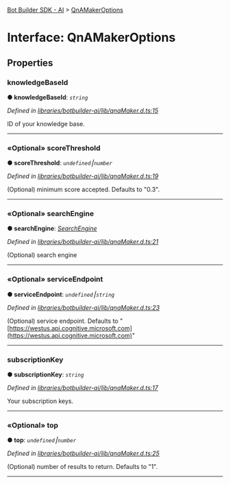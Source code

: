 [Bot Builder SDK - AI](../README.md) > [QnAMakerOptions](../interfaces/botbuilder_ai.qnamakeroptions.md)



# Interface: QnAMakerOptions


## Properties
<a id="knowledgebaseid"></a>

###  knowledgeBaseId

**●  knowledgeBaseId**:  *`string`* 

*Defined in [libraries/botbuilder-ai/lib/qnaMaker.d.ts:15](https://github.com/Microsoft/botbuilder-js/blob/13506b4/libraries/botbuilder-ai/lib/qnaMaker.d.ts#L15)*



ID of your knowledge base.




___

<a id="scorethreshold"></a>

### «Optional» scoreThreshold

**●  scoreThreshold**:  *`undefined`⎮`number`* 

*Defined in [libraries/botbuilder-ai/lib/qnaMaker.d.ts:19](https://github.com/Microsoft/botbuilder-js/blob/13506b4/libraries/botbuilder-ai/lib/qnaMaker.d.ts#L19)*



(Optional) minimum score accepted. Defaults to "0.3".




___

<a id="searchengine"></a>

### «Optional» searchEngine

**●  searchEngine**:  *[SearchEngine]()* 

*Defined in [libraries/botbuilder-ai/lib/qnaMaker.d.ts:21](https://github.com/Microsoft/botbuilder-js/blob/13506b4/libraries/botbuilder-ai/lib/qnaMaker.d.ts#L21)*



(Optional) search engine




___

<a id="serviceendpoint"></a>

### «Optional» serviceEndpoint

**●  serviceEndpoint**:  *`undefined`⎮`string`* 

*Defined in [libraries/botbuilder-ai/lib/qnaMaker.d.ts:23](https://github.com/Microsoft/botbuilder-js/blob/13506b4/libraries/botbuilder-ai/lib/qnaMaker.d.ts#L23)*



(Optional) service endpoint. Defaults to "[https://westus.api.cognitive.microsoft.com](https://westus.api.cognitive.microsoft.com)"




___

<a id="subscriptionkey"></a>

###  subscriptionKey

**●  subscriptionKey**:  *`string`* 

*Defined in [libraries/botbuilder-ai/lib/qnaMaker.d.ts:17](https://github.com/Microsoft/botbuilder-js/blob/13506b4/libraries/botbuilder-ai/lib/qnaMaker.d.ts#L17)*



Your subscription keys.




___

<a id="top"></a>

### «Optional» top

**●  top**:  *`undefined`⎮`number`* 

*Defined in [libraries/botbuilder-ai/lib/qnaMaker.d.ts:25](https://github.com/Microsoft/botbuilder-js/blob/13506b4/libraries/botbuilder-ai/lib/qnaMaker.d.ts#L25)*



(Optional) number of results to return. Defaults to "1".




___


